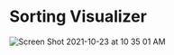 # Sorting Visualizer



![Screen Shot 2021-10-23 at 10 35 01 AM](https://user-images.githubusercontent.com/57547638/138566185-7fb20c73-b08a-4781-aad4-b29a3d097ca7.png)

